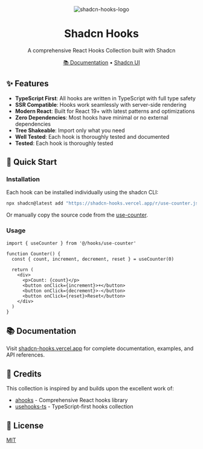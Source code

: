 <p align="center">
  <img alt="shadcn-hooks-logo" src="https://github.com/user-attachments/assets/2029994c-260d-4c4f-ac53-35ce089b4d39">
</p>

<h1 align="center">Shadcn Hooks</h1>

<p align="center">
  A comprehensive React Hooks Collection built with Shadcn
</p>

<p align="center">
  <a href="https://shadcn-hooks.vercel.app/">📚 Documentation</a>
  •
  <a href="https://github.com/shadcn-ui/ui">Shadcn UI</a>
</p>

## ✨ Features

- **TypeScript First**: All hooks are written in TypeScript with full type safety
- **SSR Compatible**: Hooks work seamlessly with server-side rendering
- **Modern React**: Built for React 19+ with latest patterns and optimizations
- **Zero Dependencies**: Most hooks have minimal or no external dependencies
- **Tree Shakeable**: Import only what you need
- **Well Tested**: Each hook is thoroughly tested and documented
- **Tested**: Each hook is thoroughly tested

## 🚀 Quick Start

### Installation

Each hook can be installed individually using the shadcn CLI:

```bash
npx shadcn@latest add "https://shadcn-hooks.vercel.app/r/use-counter.json"
```

Or manually copy the source code from the [use-counter](https://shadcn-hooks.vercel.app/docs/hooks/use-counter).

### Usage

```tsx
import { useCounter } from '@/hooks/use-counter'

function Counter() {
  const { count, increment, decrement, reset } = useCounter(0)

  return (
    <div>
      <p>Count: {count}</p>
      <button onClick={increment}>+</button>
      <button onClick={decrement}>-</button>
      <button onClick={reset}>Reset</button>
    </div>
  )
}
```

## 📚 Documentation

Visit [shadcn-hooks.vercel.app](https://shadcn-hooks.vercel.app/) for complete documentation, examples, and API references.

## 🤝 Credits

This collection is inspired by and builds upon the excellent work of:

- [ahooks](https://ahooks.js.org/) - Comprehensive React hooks library
- [usehooks-ts](https://usehooks-ts.com/) - TypeScript-first hooks collection

## 📄 License

[MIT](LICENSE)
